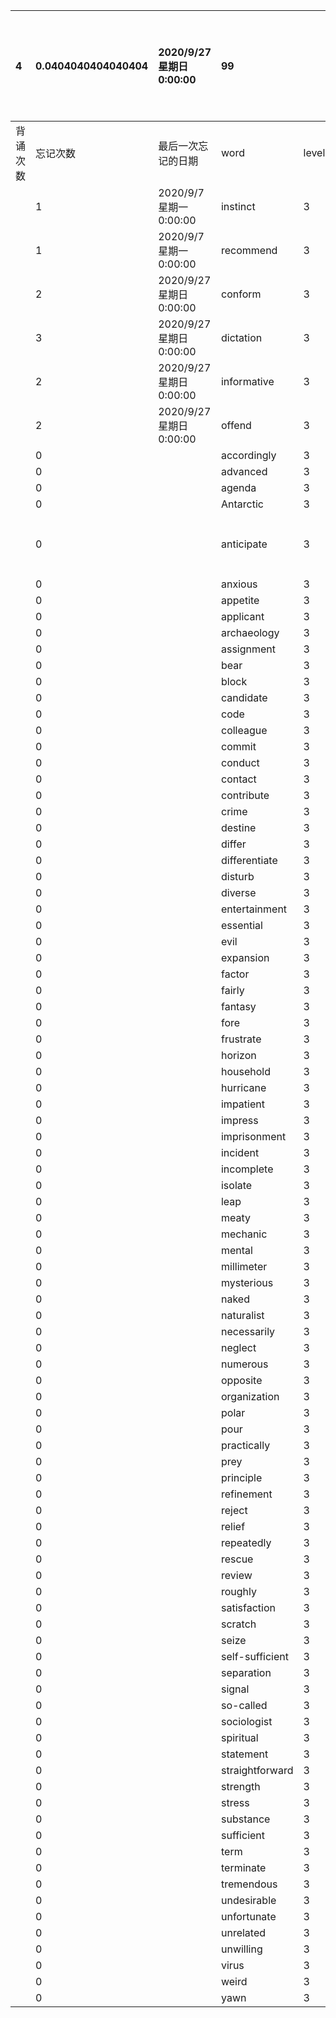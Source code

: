|4|0.0404040404040404|2020/9/27 星期日 0:00:00|99|||||本行表示本列表背诵次数，最后一次遗忘率和最后一次背诵时间||
|:--|:--|:--|:--|:--|:--|:--|:--|:--|:--|
|背诵次数|忘记次数|最后一次忘记的日期|word|level|list|序号|页数|备注|助记备注|
||1|2020/9/7 星期一 0:00:00|instinct|3|1|79|8|||
||1|2020/9/7 星期一 0:00:00|recommend|3|1|71|8|||
||2|2020/9/27 星期日 0:00:00|conform|3|1|83|9|||
||3|2020/9/27 星期日 0:00:00|dictation|3|1|35|5|indication||
||2|2020/9/27 星期日 0:00:00|informative|3|1|90|9|||
||2|2020/9/27 星期日 0:00:00|offend|3|1|70|8|||
||0||accordingly|3|1|58|7|||
||0||advanced|3|1|38|5|||
||0||agenda|3|1|89|9|||
||0||Antarctic|3|1|95|9|||
||0||anticipate|3|1|78|8||先发制人|
||0||anxious|3|1|16|4|||
||0||appetite|3|1|11|3|||
||0||applicant|3|1|57|7|||
||0||archaeology|3|1|3|3|||
||0||assignment|3|1|41|6|||
||0||bear|3|1|93|9|||
||0||block|3|1|27|5|||
||0||candidate|3|1|91|9|||
||0||code|3|1|1|3|||
||0||colleague|3|1|48|6|||
||0||commit|3|1|9|3|||
||0||conduct|3|1|32|5|||
||0||contact|3|1|72|8|||
||0||contribute|3|1|39|6|||
||0||crime|3|1|8|3|||
||0||destine|3|1|50|6|||
||0||differ|3|1|47|6|||
||0||differentiate|3|1|75|8|||
||0||disturb|3|1|54|7|||
||0||diverse|3|1|56|7|||
||0||entertainment|3|1|29|5|||
||0||essential|3|1|17|4|||
||0||evil|3|1|55|7|||
||0||expansion|3|1|74|8|||
||0||factor|3|1|24|4|||
||0||fairly|3|1|5|3|||
||0||fantasy|3|1|98|10|||
||0||fore|3|1|30|5|||
||0||frustrate|3|1|23|4|||
||0||horizon|3|1|69|8|||
||0||household|3|1|73|8|||
||0||hurricane|3|1|26|4|||
||0||impatient|3|1|63|7|||
||0||impress|3|1|52|6|||
||0||imprisonment|3|1|59|7|||
||0||incident|3|1|76|8|||
||0||incomplete|3|1|94|9|||
||0||isolate|3|1|45|6|||
||0||leap|3|1|81|8|||
||0||meaty|3|1|36|5|||
||0||mechanic|3|1|40|6|||
||0||mental|3|1|13|4|||
||0||millimeter|3|1|77|8|||
||0||mysterious|3|1|12|3|||
||0||naked|3|1|21|4|||
||0||naturalist|3|1|53|7|||
||0||necessarily|3|1|96|10|||
||0||neglect|3|1|46|6|||
||0||numerous|3|1|86|9|||
||0||opposite|3|1|31|5|||
||0||organization|3|1|49|6|||
||0||polar|3|1|34|5|||
||0||pour|3|1|65|7|||
||0||practically|3|1|99|10|||
||0||prey|3|1|28|5|||
||0||principle|3|1|7|3|||
||0||refinement|3|1|19|4|||
||0||reject|3|1|80|8|||
||0||relief|3|1|33|5|||
||0||repeatedly|3|1|87|9|||
||0||rescue|3|1|22|4|||
||0||review|3|1|82|9|||
||0||roughly|3|1|64|7|||
||0||satisfaction|3|1|10|3|||
||0||scratch|3|1|25|4|||
||0||seize|3|1|66|7|||
||0||self-sufficient|3|1|42|6|||
||0||separation|3|1|43|6|||
||0||signal|3|1|67|8|||
||0||so-called|3|1|44|6|||
||0||sociologist|3|1|15|4|||
||0||spiritual|3|1|62|7|||
||0||statement|3|1|68|8|||
||0||straightforward|3|1|37|5|||
||0||strength|3|1|18|4|||
||0||stress|3|1|51|6|||
||0||substance|3|1|14|4|||
||0||sufficient|3|1|20|4|||
||0||term|3|1|92|9|||
||0||terminate|3|1|84|9|||
||0||tremendous|3|1|6|3|||
||0||undesirable|3|1|60|7|||
||0||unfortunate|3|1|4|3|||
||0||unrelated|3|1|97|10|||
||0||unwilling|3|1|2|3|||
||0||virus|3|1|85|9|||
||0||weird|3|1|88|9|||
||0||yawn|3|1|61|7|||
